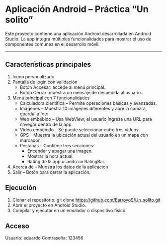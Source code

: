# Aplicación Android – Práctica “Un solito”

Este proyecto contiene una aplicación Android desarrollada en Android Studio. 
La app integra múltiples funcionalidades para mostrar el uso de componentes comunes en el desarrollo móvil.

---

## Características principales

1. Icono personalizado  
2. Pantalla de login con validación  
   - Botón Accesar: accede al menú principal.  
   - Botón Cerrar: muestra un mensaje de despedida al usuario.  
3. Menú principal con 7 funcionalidades  
   - Calculadora científica – Permite operaciones básicas y avanzadas.  
   - Imágenes – Muestra 10 imágenes diferentes y abre la cámara, guarda la foto  
   - Web embebido – Usa WebView; el usuario ingresa una URL para navegar dentro de la app.  
   - Video embebido – Se puede seleccionar entre tres videos.  
   - GPS – Muestra la ubicación actual del usuario en un mapa con marcador.  
   - Pestañas – Contiene tres secciones:  
     - Encender y apagar una imagen.  
     - Mostrar la hora actual.  
     - Rating de la app usando un RatingBar.  
4. Acerca de – Muestra los datos de la aplicacion  
5. Salir – Botón para cerrar la aplicación.

## Ejecución

1. Clonar el repositorio:
   git clone https://github.com/EarroyoS/Un_solito.git
2. Abrir el proyecto en Android Studio.
3. Compilar y ejecutar en un emulador o dispositivo físico.

## Acceso
  Usuario: eduardo
  Contraseña: 123456
